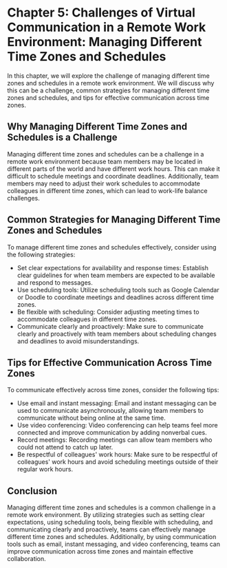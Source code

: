 Chapter 5: Challenges of Virtual Communication in a Remote Work Environment: Managing Different Time Zones and Schedules
========================================================================================================================

In this chapter, we will explore the challenge of managing different time zones and schedules in a remote work environment. We will discuss why this can be a challenge, common strategies for managing different time zones and schedules, and tips for effective communication across time zones.

Why Managing Different Time Zones and Schedules is a Challenge
--------------------------------------------------------------

Managing different time zones and schedules can be a challenge in a remote work environment because team members may be located in different parts of the world and have different work hours. This can make it difficult to schedule meetings and coordinate deadlines. Additionally, team members may need to adjust their work schedules to accommodate colleagues in different time zones, which can lead to work-life balance challenges.

Common Strategies for Managing Different Time Zones and Schedules
-----------------------------------------------------------------

To manage different time zones and schedules effectively, consider using the following strategies:

* Set clear expectations for availability and response times: Establish clear guidelines for when team members are expected to be available and respond to messages.
* Use scheduling tools: Utilize scheduling tools such as Google Calendar or Doodle to coordinate meetings and deadlines across different time zones.
* Be flexible with scheduling: Consider adjusting meeting times to accommodate colleagues in different time zones.
* Communicate clearly and proactively: Make sure to communicate clearly and proactively with team members about scheduling changes and deadlines to avoid misunderstandings.

Tips for Effective Communication Across Time Zones
--------------------------------------------------

To communicate effectively across time zones, consider the following tips:

* Use email and instant messaging: Email and instant messaging can be used to communicate asynchronously, allowing team members to communicate without being online at the same time.
* Use video conferencing: Video conferencing can help teams feel more connected and improve communication by adding nonverbal cues.
* Record meetings: Recording meetings can allow team members who could not attend to catch up later.
* Be respectful of colleagues' work hours: Make sure to be respectful of colleagues' work hours and avoid scheduling meetings outside of their regular work hours.

Conclusion
----------

Managing different time zones and schedules is a common challenge in a remote work environment. By utilizing strategies such as setting clear expectations, using scheduling tools, being flexible with scheduling, and communicating clearly and proactively, teams can effectively manage different time zones and schedules. Additionally, by using communication tools such as email, instant messaging, and video conferencing, teams can improve communication across time zones and maintain effective collaboration.
